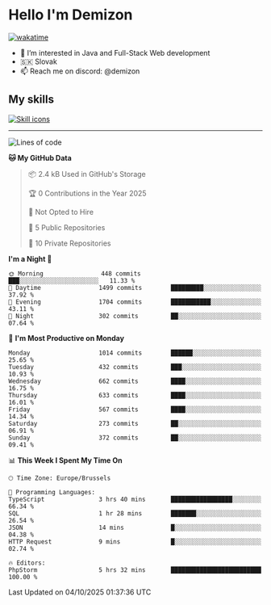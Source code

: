 # Hello I'm Demizon
[![wakatime](https://wakatime.com/badge/user/6ad1949f-d6d7-44f9-9eee-c35e54cc499b.svg)](https://wakatime.com/@6ad1949f-d6d7-44f9-9eee-c35e54cc499b)
- 👀 I’m interested in Java and Full-Stack Web development
- 🇸🇰 Slovak
- 📫 Reach me on discord: @demizon

## My skills
[![Skill icons](https://skillicons.dev/icons?i=java,js,ts,html,css,react,nextjs,tailwind,supabase,py,git,docker,linux,mysql,postgres,mongo&theme=dark)](https://github.com/Demizon3433)

---

<!--START_SECTION:waka-->
![Lines of code](https://img.shields.io/badge/From%20Hello%20World%20I%27ve%20Written-1.4%20million%20lines%20of%20code-blue)

**🐱 My GitHub Data** 

> 📦 2.4 kB Used in GitHub's Storage 
 > 
> 🏆 0 Contributions in the Year 2025
 > 
> 🚫 Not Opted to Hire
 > 
> 📜 5 Public Repositories 
 > 
> 🔑 10 Private Repositories 
 > 
**I'm a Night 🦉** 

```text
🌞 Morning                448 commits         ███░░░░░░░░░░░░░░░░░░░░░░   11.33 % 
🌆 Daytime                1499 commits        █████████░░░░░░░░░░░░░░░░   37.92 % 
🌃 Evening                1704 commits        ███████████░░░░░░░░░░░░░░   43.11 % 
🌙 Night                  302 commits         ██░░░░░░░░░░░░░░░░░░░░░░░   07.64 % 
```
📅 **I'm Most Productive on Monday** 

```text
Monday                   1014 commits        ██████░░░░░░░░░░░░░░░░░░░   25.65 % 
Tuesday                  432 commits         ███░░░░░░░░░░░░░░░░░░░░░░   10.93 % 
Wednesday                662 commits         ████░░░░░░░░░░░░░░░░░░░░░   16.75 % 
Thursday                 633 commits         ████░░░░░░░░░░░░░░░░░░░░░   16.01 % 
Friday                   567 commits         ████░░░░░░░░░░░░░░░░░░░░░   14.34 % 
Saturday                 273 commits         ██░░░░░░░░░░░░░░░░░░░░░░░   06.91 % 
Sunday                   372 commits         ██░░░░░░░░░░░░░░░░░░░░░░░   09.41 % 
```


📊 **This Week I Spent My Time On** 

```text
🕑︎ Time Zone: Europe/Brussels

💬 Programming Languages: 
TypeScript               3 hrs 40 mins       █████████████████░░░░░░░░   66.34 % 
SQL                      1 hr 28 mins        ███████░░░░░░░░░░░░░░░░░░   26.54 % 
JSON                     14 mins             █░░░░░░░░░░░░░░░░░░░░░░░░   04.38 % 
HTTP Request             9 mins              █░░░░░░░░░░░░░░░░░░░░░░░░   02.74 % 

🔥 Editors: 
PhpStorm                 5 hrs 32 mins       █████████████████████████   100.00 % 
```


 Last Updated on 04/10/2025 01:37:36 UTC
<!--END_SECTION:waka-->
